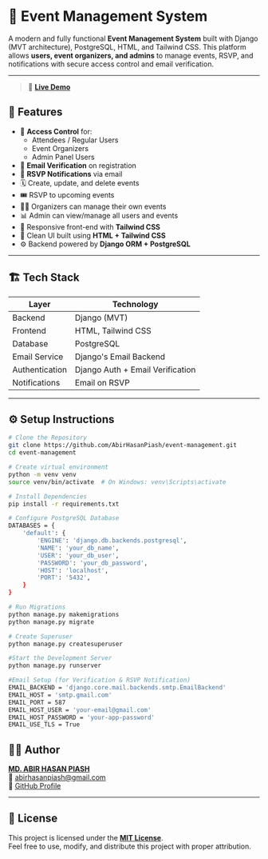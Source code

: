 # 🎉 Event Management System

A modern and fully functional **Event Management System** built with Django (MVT architecture), PostgreSQL, HTML, and Tailwind CSS. This platform allows **users, event organizers, and admins** to manage events, RSVP, and notifications with secure access control and email verification.

---
> 🔗 **[Live Demo](https://event-management-bjru.onrender.com/)** 

## 🚀 Features

- 🔐 **Access Control** for:
  - Attendees / Regular Users
  - Event Organizers
  - Admin Panel Users
- 📧 **Email Verification** on registration
- 📩 **RSVP Notifications** via email
- 🗓️ Create, update, and delete events
- 🎟️ RSVP to upcoming events
- 🧑‍💼 Organizers can manage their own events
- 📊 Admin can view/manage all users and events
- 🎨 Responsive front-end with **Tailwind CSS**
- 🧭 Clean UI built using **HTML + Tailwind CSS**
- ⚙️ Backend powered by **Django ORM + PostgreSQL**

---

## 🏗️ Tech Stack

| Layer           | Technology             |
|----------------|------------------------|
| Backend         | Django (MVT)           |
| Frontend        | HTML, Tailwind CSS     |
| Database        | PostgreSQL             |
| Email Service   | Django's Email Backend |
| Authentication  | Django Auth + Email Verification |
| Notifications   | Email on RSVP          |

---

## ⚙️ Setup Instructions

```bash
# Clone the Repository
git clone https://github.com/AbirHasanPiash/event-management.git
cd event-management

# Create virtual environment
python -m venv venv
source venv/bin/activate  # On Windows: venv\Scripts\activate

# Install Dependencies
pip install -r requirements.txt

# Configure PostgreSQL Database
DATABASES = {
    'default': {
        'ENGINE': 'django.db.backends.postgresql',
        'NAME': 'your_db_name',
        'USER': 'your_db_user',
        'PASSWORD': 'your_db_password',
        'HOST': 'localhost',
        'PORT': '5432',
    }
}

# Run Migrations
python manage.py makemigrations
python manage.py migrate

# Create Superuser
python manage.py createsuperuser

#Start the Development Server
python manage.py runserver

#Email Setup (for Verification & RSVP Notification)
EMAIL_BACKEND = 'django.core.mail.backends.smtp.EmailBackend'
EMAIL_HOST = 'smtp.gmail.com'
EMAIL_PORT = 587
EMAIL_HOST_USER = 'your-email@gmail.com'
EMAIL_HOST_PASSWORD = 'your-app-password'
EMAIL_USE_TLS = True
```

## 🧑‍💻 Author

**[MD. ABIR HASAN PIASH](https://www.linkedin.com/in/a-h-piash/)**  
📧 [abirhasanpiash@gmail.com](mailto:abirhasanpiash@gmail.com)  
🔗 [GitHub Profile](https://github.com/AbirHasanPiash)

---

## 📄 License

This project is licensed under the **[MIT License](LICENSE)**.  
Feel free to use, modify, and distribute this project with proper attribution.
